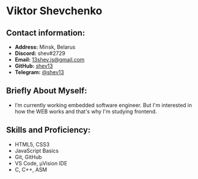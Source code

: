 # Viktor Shevchenko

## Contact information:

- **Address:** Minsk, Belarus
- **Discord:** shev#2729
- **Email:** 13shev.js@gmail.com
- **GitHub:** [shev13](https://github.com/shev13)
- **Telegram:** [@shev13](https://t.me/shev13)

## Briefly About Myself:

- I’m currently working embedded software engineer. But I'm interested in how the WEB works and that's why I'm studying frontend.

## Skills and Proficiency:

- HTML5, CSS3
- JavaScript Basics
- Git, GitHub
- VS Code, µVision IDE
- C, C++, ASM
